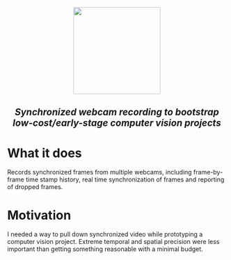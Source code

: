 <div align="center">  
  <img src = "https://github.com/mprib/multiwebcam/assets/31831778/1ee00f86-e6fd-497c-9341-433a16bb323c" width = "200">

## *Synchronized webcam recording to bootstrap low-cost/early-stage computer vision projects*

</div>

# What it does

Records synchronized frames from multiple webcams, including frame-by-frame time stamp history, real time synchronization of frames and reporting of dropped frames. 

# Motivation

I needed a way to pull down synchronized video while prototyping a computer vision project. Extreme temporal and spatial precision were less important than getting something reasonable with a minimal budget. 

